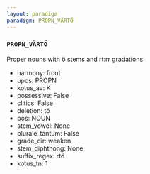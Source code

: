 ```yaml
---
layout: paradigm
paradigm: PROPN_VÄRTÖ
---
```

### ` PROPN_VÄRTÖ `

Proper nouns with ö stems and rt:rr gradations
* harmony: front
* upos: PROPN
* kotus_av: K
* possessive: False
* clitics: False
* deletion: tö
* pos: NOUN
* stem_vowel: None
* plurale_tantum: False
* grade_dir: weaken
* stem_diphthong: None
* suffix_regex: rtö
* kotus_tn: 1
